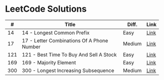 # LeetCode Solutions

| # | Title | Diff. | Link |
|---|-------|-------|------|
| 14 | 14 - Longest Common Prefix | Easy | [Link](https://leetcode.com/problems/longest-common-prefix/) |
| 17 | 17 - Letter Combinations Of A Phone Number | Medium | [Link](https://leetcode.com/problems/letter-combinations-of-a-phone-number/description/) |
| 121 | 121 - Best Time To Buy And Sell A Stock | Easy | [Link](https://leetcode.com/problems/best-time-to-buy-and-sell-stock/description/) |
| 169 | 169 - Majority Element | Easy | [Link](https://leetcode.com/problems/majority-element/description/) |
| 300 | 300 - Longest Increasing Subsequence | Medium | [Link](https://leetcode.com/problems/longest-increasing-subsequence/) |